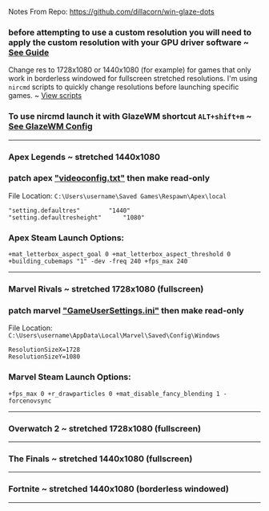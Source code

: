 Notes From Repo: https://github.com/dillacorn/win-glaze-dots

### before attempting to use a custom resolution you will need to apply the custom resolution with your GPU driver software ~ [See Guide](https://github.com/dillacorn/win-glaze-dots/blob/main/amd_software_settings.md)

Change res to 1728x1080 or 1440x1080 (for example) for games that only work in borderless windowed for fullscreen stretched resolutions. I'm using `nircmd` scripts to quickly change resolutions before launching specific games. ~ [View scripts](https://github.com/dillacorn/win-glaze-dots/blob/main/UserProfile/scripts)

### To use nircmd launch it with GlazeWM shortcut `ALT+shift+m` ~ [See GlazeWM Config](https://github.com/dillacorn/win-glaze-dots/blob/d8667c1f86257113a0b3ad13b69d28e74fd226f0/UserProfile/.glzr/glazewm/config.yaml#L415)
---
### Apex Legends ~ stretched 1440x1080
### patch apex ["videoconfig.txt"](https://github.com/dillacorn/win-glaze-dots/blob/main/Game_Config_Files/Apex%20Legends/UserProfile/Saved%20Games/Respawn/Apex/Local/videoconfig.txt) then make read-only

File Location: `C:\Users\username\Saved Games\Respawn\Apex\local`

```
"setting.defaultres"		"1440"
"setting.defaultresheight"		"1080"
```

### Apex Steam Launch Options:
`+mat_letterbox_aspect_goal 0 +mat_letterbox_aspect_threshold 0 +building_cubemaps "1" -dev -freq 240 +fps_max 240`

---
### Marvel Rivals ~ stretched 1728x1080 (fullscreen)
### patch marvel ["GameUserSettings.ini"](https://github.com/dillacorn/win-glaze-dots/blob/main/Game_Config_Files/Marvel%20Rivals/AppData/Local/Marvel/Saved/Config/Windows/GameUserSettings.ini) then make read-only

File Location: `C:\Users\username\AppData\Local\Marvel\Saved\Config\Windows`

```
ResolutionSizeX=1728
ResolutionSizeY=1080
```

### Marvel Steam Launch Options:
`+fps_max 0 +r_drawparticles 0 +mat_disable_fancy_blending 1 -forcenovsync`

---
### Overwatch 2 ~ stretched 1728x1080 (fullscreen)
---
### The Finals ~ stretched 1440x1080 (fullscreen)
---
### Fortnite ~ stretched 1440x1080 (borderless windowed)
---
